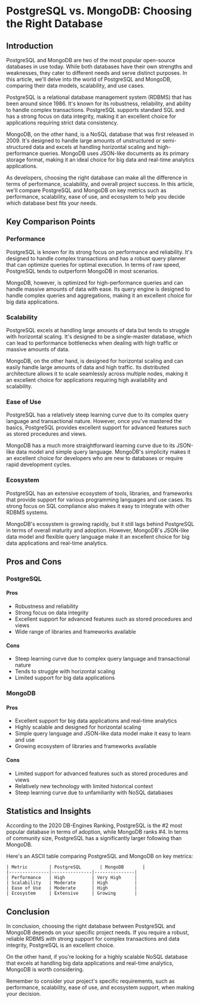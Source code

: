 # PostgreSQL vs. MongoDB: Choosing the Right Database
## Introduction
PostgreSQL and MongoDB are two of the most popular open-source databases in use today. While both databases have their own strengths and weaknesses, they cater to different needs and serve distinct purposes. In this article, we'll delve into the world of PostgreSQL and MongoDB, comparing their data models, scalability, and use cases.

PostgreSQL is a relational database management system (RDBMS) that has been around since 1986. It's known for its robustness, reliability, and ability to handle complex transactions. PostgreSQL supports standard SQL and has a strong focus on data integrity, making it an excellent choice for applications requiring strict data consistency.

MongoDB, on the other hand, is a NoSQL database that was first released in 2009. It's designed to handle large amounts of unstructured or semi-structured data and excels at handling horizontal scaling and high-performance queries. MongoDB uses JSON-like documents as its primary storage format, making it an ideal choice for big data and real-time analytics applications.

As developers, choosing the right database can make all the difference in terms of performance, scalability, and overall project success. In this article, we'll compare PostgreSQL and MongoDB on key metrics such as performance, scalability, ease of use, and ecosystem to help you decide which database best fits your needs.

## Key Comparison Points

### Performance
PostgreSQL is known for its strong focus on performance and reliability. It's designed to handle complex transactions and has a robust query planner that can optimize queries for optimal execution. In terms of raw speed, PostgreSQL tends to outperform MongoDB in most scenarios.

MongoDB, however, is optimized for high-performance queries and can handle massive amounts of data with ease. Its query engine is designed to handle complex queries and aggregations, making it an excellent choice for big data applications.

### Scalability
PostgreSQL excels at handling large amounts of data but tends to struggle with horizontal scaling. It's designed to be a single-master database, which can lead to performance bottlenecks when dealing with high traffic or massive amounts of data.

MongoDB, on the other hand, is designed for horizontal scaling and can easily handle large amounts of data and high traffic. Its distributed architecture allows it to scale seamlessly across multiple nodes, making it an excellent choice for applications requiring high availability and scalability.

### Ease of Use
PostgreSQL has a relatively steep learning curve due to its complex query language and transactional nature. However, once you've mastered the basics, PostgreSQL provides excellent support for advanced features such as stored procedures and views.

MongoDB has a much more straightforward learning curve due to its JSON-like data model and simple query language. MongoDB's simplicity makes it an excellent choice for developers who are new to databases or require rapid development cycles.

### Ecosystem
PostgreSQL has an extensive ecosystem of tools, libraries, and frameworks that provide support for various programming languages and use cases. Its strong focus on SQL compliance also makes it easy to integrate with other RDBMS systems.

MongoDB's ecosystem is growing rapidly, but it still lags behind PostgreSQL in terms of overall maturity and adoption. However, MongoDB's JSON-like data model and flexible query language make it an excellent choice for big data applications and real-time analytics.

## Pros and Cons

### PostgreSQL
#### Pros
* Robustness and reliability
* Strong focus on data integrity
* Excellent support for advanced features such as stored procedures and views
* Wide range of libraries and frameworks available

#### Cons
* Steep learning curve due to complex query language and transactional nature
* Tends to struggle with horizontal scaling
* Limited support for big data applications

### MongoDB
#### Pros
* Excellent support for big data applications and real-time analytics
* Highly scalable and designed for horizontal scaling
* Simple query language and JSON-like data model make it easy to learn and use
* Growing ecosystem of libraries and frameworks available

#### Cons
* Limited support for advanced features such as stored procedures and views
* Relatively new technology with limited historical context
* Steep learning curve due to unfamiliarity with NoSQL databases

## Statistics and Insights

According to the 2020 DB-Engines Ranking, PostgreSQL is the #2 most popular database in terms of adoption, while MongoDB ranks #4. In terms of community size, PostgreSQL has a significantly larger following than MongoDB.

Here's an ASCII table comparing PostgreSQL and MongoDB on key metrics:

```
| Metric        | PostgreSQL       | MongoDB       |
|---------------|---------------|---------------|
| Performance   | High          | Very High     |
| Scalability   | Moderate      | High          |
| Ease of Use   | Moderate      | High          |
| Ecosystem     | Extensive     | Growing       |
```

## Conclusion

In conclusion, choosing the right database between PostgreSQL and MongoDB depends on your specific project needs. If you require a robust, reliable RDBMS with strong support for complex transactions and data integrity, PostgreSQL is an excellent choice.

On the other hand, if you're looking for a highly scalable NoSQL database that excels at handling big data applications and real-time analytics, MongoDB is worth considering.

Remember to consider your project's specific requirements, such as performance, scalability, ease of use, and ecosystem support, when making your decision.